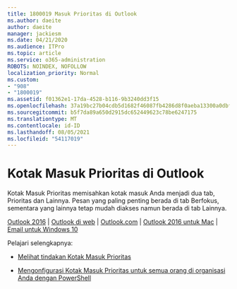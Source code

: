 ```yaml
---
title: 1800019 Masuk Prioritas di Outlook
ms.author: daeite
author: daeite
manager: jackiesm
ms.date: 04/21/2020
ms.audience: ITPro
ms.topic: article
ms.service: o365-administration
ROBOTS: NOINDEX, NOFOLLOW
localization_priority: Normal
ms.custom:
- "908"
- "1800019"
ms.assetid: f01362e1-17da-4528-b116-9b3240dd3f15
ms.openlocfilehash: 37a19bc27b04cdb5d1682f46087fb4286d8f0aeba13300a0dbf3ca549d9dd402
ms.sourcegitcommit: b5f7da89a650d2915dc652449623c78be6247175
ms.translationtype: MT
ms.contentlocale: id-ID
ms.lasthandoff: 08/05/2021
ms.locfileid: "54117019"
---
```

# <a name="focused-inbox-in-outlook"></a>Kotak Masuk Prioritas di Outlook

Kotak Masuk Prioritas memisahkan kotak masuk Anda menjadi dua tab, Prioritas dan Lainnya. Pesan yang paling penting berada di tab Berfokus, sementara yang lainnya tetap mudah diakses namun berada di tab Lainnya.
  
[Outlook 2016](https://go.microsoft.com/fwlink/p/?linkid=2002112&amp;clcid=0x409)  |  [Outlook di web](https://go.microsoft.com/fwlink/p/?linkid=2002113&amp;clcid=0x409)  |  [Outlook.com](https://go.microsoft.com/fwlink/p/?linkid=2002012&amp;clcid=0x409)  |  [Outlook 2016 untuk Mac](https://go.microsoft.com/fwlink/p/?linkid=2002013&amp;clcid=0x409)  |  [Email untuk Windows 10](https://go.microsoft.com/fwlink/p/?linkid=2001919&amp;clcid=0x409)
  
Pelajari selengkapnya:
  
- [Melihat tindakan Kotak Masuk Prioritas](https://go.microsoft.com/fwlink/p/?linkid=2002212&amp;clcid=0x409)

- [Mengonfigurasi Kotak Masuk Prioritas untuk semua orang di organisasi Anda dengan PowerShell](https://go.microsoft.com/fwlink/p/?linkid=2002308&amp;clcid=0x409)
